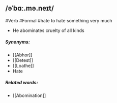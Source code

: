 ## /əˈbɑː.mə.neɪt/  
#Verb #Formal
#hate
to hate something very much

- He abominates cruelty of all kinds

##### Synonyms:
- [[Abhor]]
- [[Detest]]
- [[Loathe]]
- Hate

##### Related words:
- [[Abomination]]

